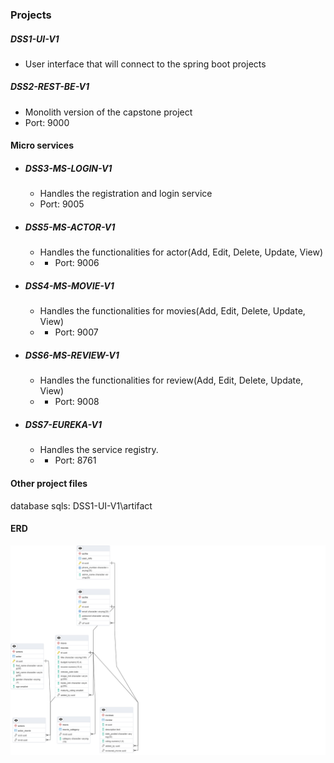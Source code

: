 ### Projects

#####  DSS1-UI-V1
 * User interface that will connect to the spring boot projects

##### DSS2-REST-BE-V1
 * Monolith version of the capstone project
 * Port: 9000

#### Micro services

* ##### DSS3-MS-LOGIN-V1
  * Handles the registration and login service
  * Port: 9005
* ##### DSS5-MS-ACTOR-V1
  * Handles the functionalities for actor(Add, Edit, Delete, Update, View)
  * * Port: 9006
* ##### DSS4-MS-MOVIE-V1
  * Handles the functionalities for movies(Add, Edit, Delete, Update, View)
  * * Port: 9007
* ##### DSS6-MS-REVIEW-V1
  * Handles the functionalities for review(Add, Edit, Delete, Update, View)
  * * Port: 9008
* ##### DSS7-EUREKA-V1
  * Handles the service registry.
  * * Port: 8761

#### Other project files
database sqls: DSS1-UI-V1\artifact

#### ERD
![](DSS1-UI-V1/artifact/db_erd.png)